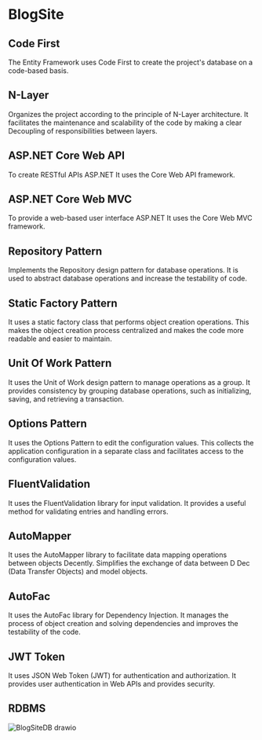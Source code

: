 # BlogSite

**Code First**
---
The Entity Framework uses Code First to create the project's database on a code-based basis.

**N-Layer**
---
Organizes the project according to the principle of N-Layer architecture. It facilitates the maintenance and scalability of the code by making a clear Decoupling of responsibilities between layers.

**ASP.NET Core Web API**
---
To create RESTful APIs ASP.NET It uses the Core Web API framework.

**ASP.NET Core Web MVC**
---
To provide a web-based user interface ASP.NET It uses the Core Web MVC framework.

**Repository Pattern**
---
Implements the Repository design pattern for database operations. It is used to abstract database operations and increase the testability of code.

**Static Factory Pattern**
---
It uses a static factory class that performs object creation operations. This makes the object creation process centralized and makes the code more readable and easier to maintain.

**Unit Of Work Pattern**
---
It uses the Unit of Work design pattern to manage operations as a group. It provides consistency by grouping database operations, such as initializing, saving, and retrieving a transaction.

**Options Pattern**
---
It uses the Options Pattern to edit the configuration values. This collects the application configuration in a separate class and facilitates access to the configuration values.

**FluentValidation**
---
It uses the FluentValidation library for input validation. It provides a useful method for validating entries and handling errors.

**AutoMapper**
---
It uses the AutoMapper library to facilitate data mapping operations between objects Decently. Simplifies the exchange of data between D Dec (Data Transfer Objects) and model objects.

**AutoFac**
---
It uses the AutoFac library for Dependency Injection. It manages the process of object creation and solving dependencies and improves the testability of the code.

**JWT Token**
---
It uses JSON Web Token (JWT) for authentication and authorization. It provides user authentication in Web APIs and provides security.

**RDBMS**
---
![BlogSiteDB drawio](https://github.com/Serhatkacmaz/.Net7-ClassicalArchitecture-BlogSite/assets/56757412/503c68bf-29d0-4bec-8069-95e826ac9a17)


